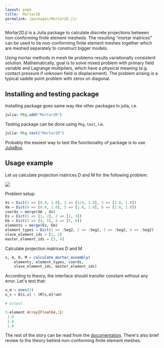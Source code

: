 ```yaml
---
layout: page
title:  Mortar2D
permalink: /packages/Mortar2D.jl/
---
```


Mortar2D.jl is a Julia package to calculate discrete projections between
non-conforming finite element mesheds. The resulting "mortar matrices" can
be used to tie non-conforming finite element meshes together which are meshed
separately to construct bigger models.

<!-- more -->

Using mortar methods in mesh tie problems results variationally consistent
solution. Mathematically, goal is to solve mixed problem with primary field
variable and Lagrange multipliers, which have a physical meaning (e.g. contact
pressure if unknown field is displacement). The problem arising is a typical
saddle point problem with zeros on diagonal.

## Installing and testing package

Installing package goes same way like other packages in julia, i.e.
```julia
julia> Pkg.add("Mortar2D")
```

Testing package can be done using `Pkg.test`, i.e.
```julia
julia> Pkg.test("Mortar2D")
```

Probably the easiest way to test the functionality of package is to
use [JuliaBox](https://juliabox.com/).

## Usage example

Let us calculate projection matrices D and M for the following problem:

![](docs/src/figs/poisson_problem_discretized.png)

Problem setup:

```julia
Xs = Dict(1 => [0.0, 1.0], 2 => [5/4, 1.0], 3 => [2.0, 1.0])
Xm = Dict(4 => [0.0, 1.0], 5 => [1.0, 1.0], 6 => [2.0, 1.0])
coords = merge(Xm , Xs)
Es = Dict(1 => [1, 2], 2 => [2, 3])
Em = Dict(3 => [4, 5], 4 => [5, 6])
elements = merge(Es, Em)
element_types = Dict(1 => :Seg2, 2 => :Seg2, 3 => :Seg2, 4 => :Seg2)
slave_element_ids = [1, 2]
master_element_ids = [3, 4]
```

Calculate projection matrices D and M

```julia
s, m, D, M = calculate_mortar_assembly(
    elements, element_types, coords,
    slave_element_ids, master_element_ids)
```

According to theory, the interface should transfer constant without any
error. Let's test that:

```julia
u_m = ones(3)
u_s = D[s,s] \ (M[s,m]*um)

# output

3-element Array{Float64,1}:
 1.0
 1.0
 1.0
```

The rest of the story can be read from the [documentation](https://juliafem.github.io/Mortar2D.jl/latest/).
There's also brief review to the theory behind non-conforming finite element meshes.

